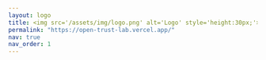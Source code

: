 ```yaml
---
layout: logo
title: <img src='/assets/img/logo.png' alt='Logo' style='height:30px;'>
permalink: "https://open-trust-lab.vercel.app/"
nav: true
nav_order: 1
---
```

